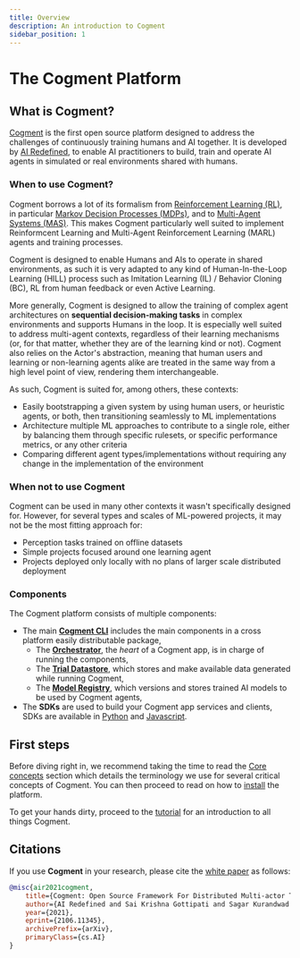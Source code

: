 ```yaml
---
title: Overview
description: An introduction to Cogment
sidebar_position: 1
---
```


# The Cogment Platform

## What is Cogment?

[Cogment](https://cogment.ai) is the first open source platform designed to address the challenges of continuously training humans and AI together. It is developed by [AI Redefined](https://ai-r.com), to enable AI practitioners to build, train and operate AI agents in simulated or real environments shared with humans.

### When to use Cogment?

Cogment borrows a lot of its formalism from [Reinforcement Learning (RL)](https://en.wikipedia.org/wiki/Reinforcement_learning), in particular [Markov Decision Processes (MDPs)](https://en.wikipedia.org/wiki/Markov_decision_process), and to [Multi-Agent Systems (MAS)](https://en.wikipedia.org/wiki/Multi-agent_system). This makes Cogment particularly well suited to implement Reinformcent Learning and Multi-Agent Reinforcement Learning (MARL) agents and training processes.

Cogment is designed to enable Humans and AIs to operate in shared environments, as such it is very adapted to any kind of Human-In-the-Loop Learning (HILL) process such as Imitation Learning (IL) / Behavior Cloning (BC), RL from human feedback or even Active Learning.

More generally, Cogment is designed to allow the training of complex agent architectures on **sequential decision-making tasks** in complex environments and supports Humans in the loop. It is especially well suited to address multi-agent contexts, regardless of their learning mechanisms (or, for that matter, whether they are of the learning kind or not). Cogment also relies on the Actor's abstraction, meaning that human users and learning or non-learning agents alike are treated in the same way from a high level point of view, rendering them interchangeable.

As such, Cogment is suited for, among others, these contexts:

-   Easily bootstrapping a given system by using human users, or heuristic agents, or both, then transitioning seamlessly to ML implementations
-   Architecture multiple ML approaches to contribute to a single role, either by balancing them through specific rulesets, or specific performance metrics, or any other criteria
-   Comparing different agent types/implementations without requiring any change in the implementation of the environment

### When not to use Cogment

Cogment can be used in many other contexts it wasn't specifically designed for. However, for several types and scales of ML-powered projects, it may not be the most fitting approach for:

-   Perception tasks trained on offline datasets
-   Simple projects focused around one learning agent
-   Projects deployed only locally with no plans of larger scale distributed deployment

### Components

The Cogment platform consists of multiple components:

-   The main [**Cogment CLI**](./reference/cli/index.md) includes the main components in a cross platform easily distributable package,
    -   The [**Orchestrator**](./reference/cli/orchestrator.md), the _heart_ of a Cogment app, is in charge of running the components,
    -   The [**Trial Datastore**](./reference/cli/trial-datastore.md), which stores and make available data generated while running Cogment,
    -   The [**Model Registry**](./reference/cli/model-registry.md), which versions and stores trained AI models to be used by Cogment agents,
-   The **SDKs** are used to build your Cogment app services and clients, SDKs are available in [Python](./reference/python.md) and [Javascript](./reference/javascript.md).

## First steps

Before diving right in, we recommend taking the time to read the [Core concepts](./guide/core-concepts.md) section which details the terminology we use for several critical concepts of Cogment. You can then proceed to read on how to [install](./reference/cli/index.md) the platform.

To get your hands dirty, proceed to the [tutorial](./guide/tutorial/index.md) for an introduction to all things Cogment.

## Citations

If you use **Cogment** in your research, please cite the [white paper](https://arxiv.org/abs/2106.11345) as follows:

```bibtex
@misc{air2021cogment,
    title={Cogment: Open Source Framework For Distributed Multi-actor Training, Deployment & Operations},
    author={AI Redefined and Sai Krishna Gottipati and Sagar Kurandwad and Clodéric Mars and Gregory Szriftgiser and François Chabot},
    year={2021},
    eprint={2106.11345},
    archivePrefix={arXiv},
    primaryClass={cs.AI}
}
```

